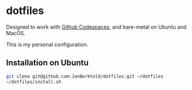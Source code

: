 # dotfiles

Designed to work with [Github Codespaces](https://docs.github.com/en/codespaces/setting-your-user-preferences/personalizing-github-codespaces-for-your-account#dotfiles), and bare-metal on Ubuntu and MacOS.

This is my personal configuration.

## Installation on Ubuntu

```bash
git clone git@github.com:JanBerktold/dotfiles.git ~/dotfiles
~/dotfiles/install.sh 
```
